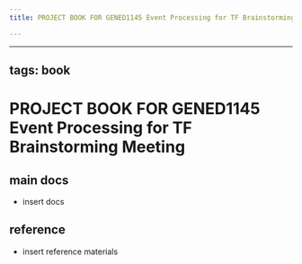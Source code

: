 ```yaml
---
title: PROJECT BOOK FOR GENED1145 Event Processing for TF Brainstorming Meeting

---
```



---
tags: book
---

PROJECT BOOK FOR GENED1145 Event Processing for TF Brainstorming Meeting 
===

main docs
---

- insert docs

reference
---

- insert reference materials

